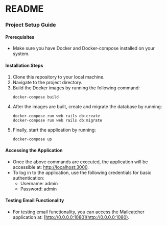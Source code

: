 # README

### Project Setup Guide

#### Prerequisites
- Make sure you have Docker and Docker-compose installed on your system.

#### Installation Steps
1. Clone this repository to your local machine.
2. Navigate to the project directory.
3. Build the Docker images by running the following command:
   ```
   docker-compose build
   ```
4. After the images are built, create and migrate the database by running:
   ```
   docker-compose run web rails db:create
   docker-compose run web rails db:migrate
   ```
5. Finally, start the application by running:
   ```
   docker-compose up
   ```

#### Accessing the Application
- Once the above commands are executed, the application will be accessible at: [http://localhost:3000](http://localhost:3000).
- To log in to the application, use the following credentials for basic authentication:
  - Username: admin
  - Password: admin

#### Testing Email Functionality
- For testing email functionality, you can access the Mailcatcher application at: [http://0.0.0.0:1080](http://0.0.0.0:1080).
